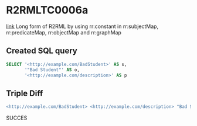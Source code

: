 # R2RMLTC0006a
[link](https://www.w3.org/TR/rdb2rdf-test-cases/#R2RMLTC0006a)
Long form of R2RML by using rr:constant in rr:subjectMap, rr:predicateMap, rr:objectMap and rr:graphMap

## Created SQL query
```sql
SELECT '<http://example.com/BadStudent>' AS s,
       '"Bad Student"' AS o,
       '<http://example.com/description>' AS p
```

## Triple Diff
```diff
<http://example.com/BadStudent> <http://example.com/description> "Bad Student" .
```

SUCCES